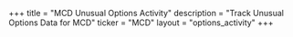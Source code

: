 +++
title = "MCD Unusual Options Activity"
description = "Track Unusual Options Data for MCD"
ticker = "MCD"
layout = "options_activity"
+++

